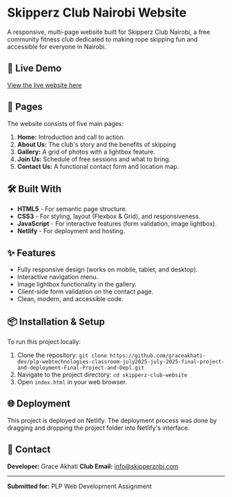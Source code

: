 # Skipperz Club Nairobi Website

A responsive, multi-page website built for Skipperz Club Nairobi, a free community fitness club dedicated to making rope skipping fun and accessible for everyone in Nairobi.

## 🚀 Live Demo

[View the live website here](https://your-netlify-url.netlify.app) 

## 📄 Pages

The website consists of five main pages:
1.  **Home:** Introduction and call to action.
2.  **About Us:** The club's story and the benefits of skipping
3.  **Gallery:** A grid of photos with a lightbox feature.
4.  **Join Us:** Schedule of free sessions and what to bring.
5.  **Contact Us:** A functional contact form and location map.

## 🛠️ Built With

-   **HTML5** - For semantic page structure.
-   **CSS3** - For styling, layout (Flexbox & Grid), and responsiveness.
-   **JavaScript** - For interactive features (form validation, image lightbox).
-   **Netlify** - For deployment and hosting.

## ✨ Features

-   Fully responsive design (works on mobile, tablet, and desktop).
-   Interactive navigation menu.
-   Image lightbox functionality in the gallery.
-   Client-side form validation on the contact page.
-   Clean, modern, and accessible code.

## 📦 Installation & Setup

To run this project locally:

1.  Clone the repository: `git clone https://github.com/graceakhati-dev/plp-webtechnologies-classroom-july2025-july-2025-final-project-and-deployment-Final-Project-and-Depl.git`
2.  Navigate to the project directory: `cd skipperz-club-website`
3.  Open `index.html` in your web browser.

## 🌐 Deployment

This project is deployed on Netlify. The deployment process was done by dragging and dropping the project folder into Netlify's interface.

## 📧 Contact

**Developer:** Grace Akhati
**Club Email:** info@skipperznbi.com 

---

**Submitted for:** PLP Web Development Assignment